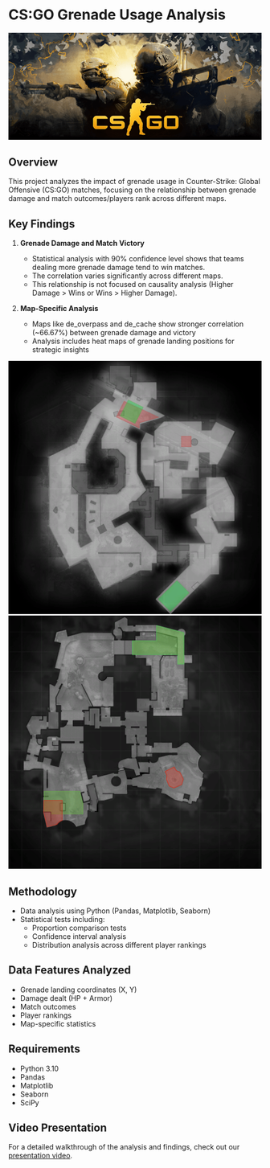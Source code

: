 # CS:GO Grenade Usage Analysis

![CSGO Banner](csgo.png)

## Overview
This project analyzes the impact of grenade usage in Counter-Strike: Global Offensive (CS:GO) matches, focusing on the relationship between grenade damage and match outcomes/players rank across different maps.

## Key Findings

1. **Grenade Damage and Match Victory**
   - Statistical analysis with 90% confidence level shows that teams dealing more grenade damage tend to win matches.
   - The correlation varies significantly across different maps.
   - This relationship is not focused on causality analysis (Higher Damage > Wins or Wins > Higher Damage).

2. **Map-Specific Analysis**
   - Maps like de_overpass and de_cache show stronger correlation (~66.67%) between grenade damage and victory
   - Analysis includes heat maps of grenade landing positions for strategic insights

![Overpass Analysis](de_overpass.png)
![Cache Analysis](de_cbble.png)

## Methodology
- Data analysis using Python (Pandas, Matplotlib, Seaborn)
- Statistical tests including:
  - Proportion comparison tests
  - Confidence interval analysis
  - Distribution analysis across different player rankings

## Data Features Analyzed
- Grenade landing coordinates (X, Y)
- Damage dealt (HP + Armor)
- Match outcomes
- Player rankings
- Map-specific statistics

## Requirements
- Python 3.10
- Pandas
- Matplotlib
- Seaborn
- SciPy

## Video Presentation
For a detailed walkthrough of the analysis and findings, check out our [presentation video](link_para_video_apresentaçao).

